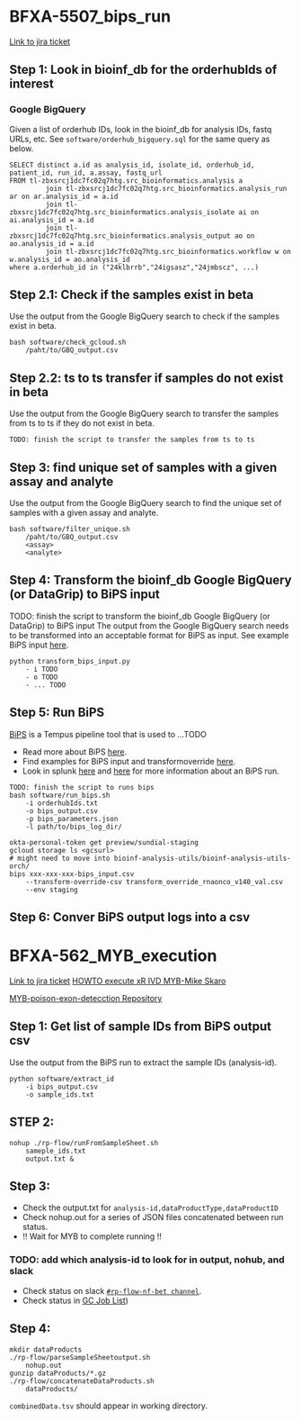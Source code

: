 # BFXA-5507_bips_run
[Link to jira ticket](https://tempuslabs.atlassian.net/jira/software/c/projects/BFXA/boards/1249?assignee=712020%3Afe369597-023a-4144-a1f8-84df1cca7bd4&selectedIssue=BFXA-5606&useStoredSettings=true) 

## Step 1: Look in bioinf_db for the orderhubIds of interest
### Google BigQuery
Given a list of orderhub IDs, look in the bioinf_db for analysis IDs, fastq URLs, etc.
See `software/orderhub_bigquery.sql` for the same query as below.
```
SELECT distinct a.id as analysis_id, isolate_id, orderhub_id, patient_id, run_id, a.assay, fastq_url
FROM tl-zbxsrcj1dc7fc02q7htg.src_bioinformatics.analysis a
         join tl-zbxsrcj1dc7fc02q7htg.src_bioinformatics.analysis_run ar on ar.analysis_id = a.id
         join tl-zbxsrcj1dc7fc02q7htg.src_bioinformatics.analysis_isolate ai on ai.analysis_id = a.id
         join tl-zbxsrcj1dc7fc02q7htg.src_bioinformatics.analysis_output ao on ao.analysis_id = a.id
         join tl-zbxsrcj1dc7fc02q7htg.src_bioinformatics.workflow w on w.analysis_id = ao.analysis_id
where a.orderhub_id in ("24klbrrb","24igsasz","24jmbscz", ...)
```

## Step 2.1: Check if the samples exist in beta
Use the output from the Google BigQuery search to check if the samples exist in beta.
```
bash software/check_gcloud.sh 
    /paht/to/GBQ_output.csv
```

## Step 2.2: ts to ts transfer if samples do not exist in beta
Use the output from the Google BigQuery search to transfer the samples from ts to ts if they do not exist in beta.
```
TODO: finish the script to transfer the samples from ts to ts
```

## Step 3: find unique set of samples with a given assay and analyte
Use the output from the Google BigQuery search to find the unique set of samples with a given assay and analyte.
```
bash software/filter_unique.sh 
    /paht/to/GBQ_output.csv
    <assay>
    <analyte>
```
## Step 4: Transform the bioinf_db Google BigQuery (or DataGrip) to BiPS input
TODO: finish the script to transform the bioinf_db Google BigQuery (or DataGrip) to BiPS input
The output from the Google BigQuery search needs to be transformed into an acceptable format for BiPS as input. See example BiPS input [here](https://drive.google.com/drive/folders/1ppnUbq6udZSWzeRJ_zx5xv92QstRfC-3). 

```
python transform_bips_input.py
    - i TODO
    - o TODO
    - ... TODO
```

## Step 5: Run BiPS
[BiPS](https://docs.google.com/document/d/1VwEUHJdGHYeyPJwR0_43xiAnZmye46Vmo6CFVyXw7OQ/edit?tab=t.0) is a Tempus pipeline tool that is used to ...TODO
- Read more about BiPS [here](https://github.com/tempuslabs/bioinf-analysis-utils/tree/develop/doc/src/orch/bips_adapter).
- Find examples for BiPS input and transformoverride [here](https://drive.google.com/drive/folders/1TuARTyG3x3z9KszmUMZRuxvE5A1F6Wlc).
- Look in splunk [here](https://tempus.splunkcloud.com/en-US/app/search/transform_execution_and_logs_by_analysis_id?form.timespan.earliest=-24h&form.log_type_token=NOT%20loggerName%3Dtransformhub.lib.transform-harness.harness.transform-harness&form.log_type_token=NOT%20loggerName%3Dtransformhub.lib.dps.dps-provider&form.severity_token=level%3Ddebug&form.severity_token=level%3Dinfo&form.severity_token=level%3D%22warn*%22&form.severity_token=level%3Derror&form.selectedanalysisid=agkhkshxzjfn3gxvjcibo2ba5m) and [here](https://tempus.splunkcloud.com/en-US/app/search/cs_transformhub_transforms_by_execution_id?form.timespan.earliest=%40y&form.timespan.latest=now&form.log_type_token=NOT%20loggerName%3Dopt.tempus.transform.harness.node_modules.%40tempus.transformhub-tools.dist.lib.utils.performance-measures&form.log_type_token=NOT%20loggerName%3Dtransformhub.lib.dps.dps-provider&form.severity_token=level%3Derror&form.execution_id=d20178f7-0ac4-4611-8908-d8d86addc1c6) for more information about an BiPS run.

```
TODO: finish the script to runs bips
bash software/run_bips.sh
    -i orderhubIds.txt
    -o bips_output.csv
    -p bips_parameters.json
    -l path/to/bips_log_dir/
```
```
okta-personal-token get preview/sundial-staging
gcloud storage ls <gcsurl>
# might need to move into bioinf-analysis-utils/bioinf-analysis-utils-orch/
bips xxx-xxx-xxx-bips_input.csv
    --transform-override-csv transform_override_rnaonco_v140_val.csv
    --env staging
```

## Step 6: Conver BiPS output logs into a csv

# BFXA-562_MYB_execution
[Link to jira ticket](https://tempuslabs.atlassian.net/browse/BFXA-5655?atlOrigin=eyJpIjoiOTZmYTYwNmJjYmFjNDM1ZmE2OGM0YTVjMjY4YjcxZjciLCJwIjoiaiJ9)
[HOWTO execute xR IVD MYB-Mike Skaro](https://docs.google.com/spreadsheets/d/1oLOWrjKuH02oPkxUlfY7oEnN2jDbKNXWFIXBLEXbutM/edit?gid=0#gid=0)

[MYB-poison-exon-detecction Repository](https://github.com/tempuslabs/bioinf-myb-poison-exon-detection])

## Step 1: Get list of sample IDs from BiPS output csv
Use the output from the BiPS run to extract the sample IDs (analysis-id).
```
python software/extract_id
    -i bips_output.csv
    -o sample_ids.txt
```

## STEP 2:

```
nohup ./rp-flow/runFromSampleSheet.sh
    sameple_ids.txt
    output.txt &
```

## Step 3: 
- Check the output.txt for `analysis-id,dataProductType,dataProductID`
- Check nohup.out for a series of JSON files concatenated between run status.
- !! Wait for MYB to complete running !!
### TODO: add which analysis-id to look for in output, nohub, and slack
- Check status on slack [`#rp-flow-nf-bet channel`](https://tempuslabs.enterprise.slack.com/archives/C078RJ27A1J).
- Check status in [GC Job List](https://console.cloud.google.com/batch/jobs?invt=AboEhQ&project=tl-8ud1o1f9kjgpk29tjvkx))

## Step 4: 
```
mkdir dataProducts
./rp-flow/parseSampleSheetoutput.sh 
    nohup.out
gunzip dataProducts/*.gz
./rp-flow/concatenateDataProducts.sh
    dataProducts/
```
`combinedData.tsv` should appear in working directory.

